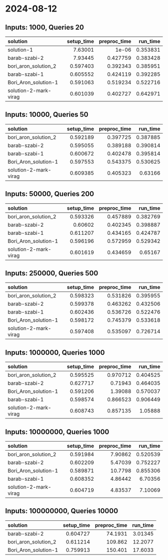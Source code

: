 # 2024-08-12

## Inputs: 1000, Queries 20

| solution              |   setup_time |   preproc_time |   run_time |
|:----------------------|-------------:|---------------:|-----------:|
| solution-1            |     7.63001  |       1e-06    |   0.353831 |
| barab-szabi-2         |     7.93445  |       0.427759 |   0.383428 |
| bori_aron_solution_2  |     0.597403 |       0.392343 |   0.385951 |
| barab-szabi-1         |     0.605552 |       0.424119 |   0.392285 |
| Bori_Aron_solution-1  |     0.591063 |       0.519234 |   0.522716 |
| solution-2-mark-virag |     0.601039 |       0.402727 |   0.642971 |

## Inputs: 10000, Queries 50

| solution              |   setup_time |   preproc_time |   run_time |
|:----------------------|-------------:|---------------:|-----------:|
| bori_aron_solution_2  |     0.592189 |       0.397725 |   0.387885 |
| barab-szabi-2         |     0.595055 |       0.389188 |   0.390814 |
| barab-szabi-1         |     0.600672 |       0.402478 |   0.395814 |
| Bori_Aron_solution-1  |     0.597553 |       0.543375 |   0.530625 |
| solution-2-mark-virag |     0.609385 |       0.405323 |   0.63166  |

## Inputs: 50000, Queries 200

| solution              |   setup_time |   preproc_time |   run_time |
|:----------------------|-------------:|---------------:|-----------:|
| bori_aron_solution_2  |     0.593326 |       0.457889 |   0.382769 |
| barab-szabi-2         |     0.60602  |       0.402345 |   0.398887 |
| barab-szabi-1         |     0.611207 |       0.434165 |   0.424787 |
| Bori_Aron_solution-1  |     0.596196 |       0.572959 |   0.529342 |
| solution-2-mark-virag |     0.601619 |       0.434659 |   0.65167  |

## Inputs: 250000, Queries 500

| solution              |   setup_time |   preproc_time |   run_time |
|:----------------------|-------------:|---------------:|-----------:|
| bori_aron_solution_2  |     0.598323 |       0.531826 |   0.395955 |
| barab-szabi-2         |     0.599378 |       0.463262 |   0.432506 |
| barab-szabi-1         |     0.602436 |       0.536726 |   0.522476 |
| Bori_Aron_solution-1  |     0.598172 |       0.745379 |   0.533618 |
| solution-2-mark-virag |     0.597408 |       0.535097 |   0.726714 |

## Inputs: 1000000, Queries 1000

| solution              |   setup_time |   preproc_time |   run_time |
|:----------------------|-------------:|---------------:|-----------:|
| bori_aron_solution_2  |     0.595525 |       0.970712 |   0.404525 |
| barab-szabi-2         |     0.627717 |       0.71943  |   0.464035 |
| Bori_Aron_solution-1  |     0.591206 |       1.39088  |   0.570037 |
| barab-szabi-1         |     0.598574 |       0.866523 |   0.906449 |
| solution-2-mark-virag |     0.608743 |       0.857135 |   1.05888  |

## Inputs: 10000000, Queries 1000

| solution              |   setup_time |   preproc_time |   run_time |
|:----------------------|-------------:|---------------:|-----------:|
| bori_aron_solution_2  |     0.591984 |        7.90862 |   0.520539 |
| barab-szabi-2         |     0.602209 |        5.47039 |   0.752227 |
| Bori_Aron_solution-1  |     0.589871 |       10.7798  |   0.855306 |
| barab-szabi-1         |     0.608352 |        4.86442 |   6.70356  |
| solution-2-mark-virag |     0.604719 |        4.83537 |   7.10069  |

## Inputs: 100000000, Queries 10000

| solution             |   setup_time |   preproc_time |   run_time |
|:---------------------|-------------:|---------------:|-----------:|
| barab-szabi-2        |     0.604727 |        74.1931 |    3.01345 |
| bori_aron_solution_2 |     0.611214 |       109.862  |   12.2077  |
| Bori_Aron_solution-1 |     0.759913 |       150.401  |   17.6033  |